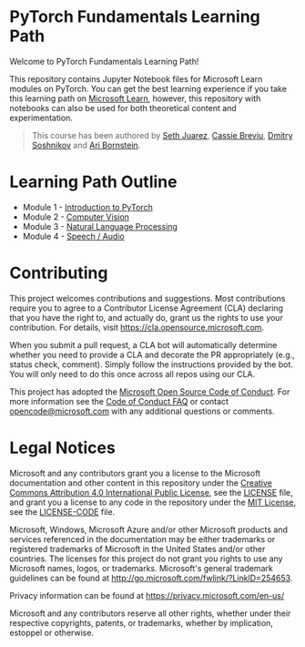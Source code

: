 # PyTorch Fundamentals Learning Path

Welcome to PyTorch Fundamentals Learning Path!

This repository contains Jupyter Notebook files for Microsoft Learn modules
on PyTorch. You can get the best learning experience if you take this learning
path on [Microsoft Learn](https://learn.microsoft.com), however, this repository
with notebooks can also be used for both theoretical content and experimentation.

> This course has been authored by [Seth Juarez](https://www.sethjuarez.com/), [Cassie Breviu](http://twitter.com/cassieview), [Dmitry Soshnikov](http://soshnikov.com) and [Ari Bornstein](https://twitter.com/pythiccoder). 

# Learning Path Outline

- Module 1 - [Introduction to PyTorch](intro-to-pytorch/1-introduction.md)
- Module 2 - [Computer Vision](computer-vision-pytorch/1-introduction.md)
- Module 3 - [Natural Language Processing](nlp-pytorch/1-introduction.md)
- Module 4 - [Speech / Audio](audio-pytorch/1-introduction.md)

# Contributing

This project welcomes contributions and suggestions.  Most contributions require you to agree to a
Contributor License Agreement (CLA) declaring that you have the right to, and actually do, grant us
the rights to use your contribution. For details, visit https://cla.opensource.microsoft.com.

When you submit a pull request, a CLA bot will automatically determine whether you need to provide
a CLA and decorate the PR appropriately (e.g., status check, comment). Simply follow the instructions
provided by the bot. You will only need to do this once across all repos using our CLA.

This project has adopted the [Microsoft Open Source Code of Conduct](https://opensource.microsoft.com/codeofconduct/).
For more information see the [Code of Conduct FAQ](https://opensource.microsoft.com/codeofconduct/faq/) or
contact [opencode@microsoft.com](mailto:opencode@microsoft.com) with any additional questions or comments.

# Legal Notices

Microsoft and any contributors grant you a license to the Microsoft documentation and other content
in this repository under the [Creative Commons Attribution 4.0 International Public License](https://creativecommons.org/licenses/by/4.0/legalcode),
see the [LICENSE](LICENSE) file, and grant you a license to any code in the repository under the [MIT License](https://opensource.org/licenses/MIT), see the
[LICENSE-CODE](LICENSE-CODE) file.

Microsoft, Windows, Microsoft Azure and/or other Microsoft products and services referenced in the documentation
may be either trademarks or registered trademarks of Microsoft in the United States and/or other countries.
The licenses for this project do not grant you rights to use any Microsoft names, logos, or trademarks.
Microsoft's general trademark guidelines can be found at http://go.microsoft.com/fwlink/?LinkID=254653.

Privacy information can be found at https://privacy.microsoft.com/en-us/

Microsoft and any contributors reserve all other rights, whether under their respective copyrights, patents,
or trademarks, whether by implication, estoppel or otherwise.
